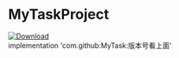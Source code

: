 # MyTaskProject
[ ![Download](https://api.bintray.com/packages/zhongrui/mylibrary/MyTask/images/download.svg) ](https://bintray.com/zhongrui/mylibrary/MyTask/_latestVersion)
<br/>
implementation 'com.github:MyTask:版本号看上面'